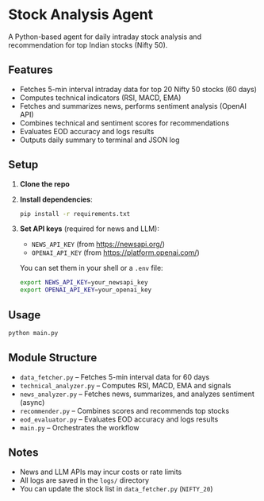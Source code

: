 # Stock Analysis Agent

A Python-based agent for daily intraday stock analysis and recommendation for top Indian stocks (Nifty 50).

## Features
- Fetches 5-min interval intraday data for top 20 Nifty 50 stocks (60 days)
- Computes technical indicators (RSI, MACD, EMA)
- Fetches and summarizes news, performs sentiment analysis (OpenAI API)
- Combines technical and sentiment scores for recommendations
- Evaluates EOD accuracy and logs results
- Outputs daily summary to terminal and JSON log

## Setup
1. **Clone the repo**
2. **Install dependencies**:
   ```bash
   pip install -r requirements.txt
   ```
3. **Set API keys** (required for news and LLM):
   - `NEWS_API_KEY` (from https://newsapi.org/)
   - `OPENAI_API_KEY` (from https://platform.openai.com/)
   
   You can set them in your shell or a `.env` file:
   ```bash
   export NEWS_API_KEY=your_newsapi_key
   export OPENAI_API_KEY=your_openai_key
   ```

## Usage
```bash
python main.py
```

## Module Structure
- `data_fetcher.py` – Fetches 5-min interval data for 60 days
- `technical_analyzer.py` – Computes RSI, MACD, EMA and signals
- `news_analyzer.py` – Fetches news, summarizes, and analyzes sentiment (async)
- `recommender.py` – Combines scores and recommends top stocks
- `eod_evaluator.py` – Evaluates EOD accuracy and logs results
- `main.py` – Orchestrates the workflow

## Notes
- News and LLM APIs may incur costs or rate limits
- All logs are saved in the `logs/` directory
- You can update the stock list in `data_fetcher.py` (`NIFTY_20`) 